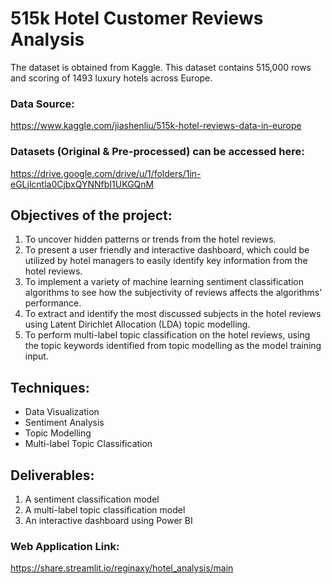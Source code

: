 # 515k Hotel Customer Reviews Analysis
The dataset is obtained from Kaggle. This dataset contains 515,000 rows and scoring of 1493 luxury hotels across Europe. 

### Data Source: 

https://www.kaggle.com/jiashenliu/515k-hotel-reviews-data-in-europe

### Datasets (Original & Pre-processed) can be accessed here: 

https://drive.google.com/drive/u/1/folders/1in-eGLjlcntla0CjbxQYNNfbI1UKGQnM

## Objectives of the project: 

1.	To uncover hidden patterns or trends from the hotel reviews.
2.	To present a user friendly and interactive dashboard, which could be utilized by hotel managers to easily identify key information from the hotel reviews.
3.	To implement a variety of machine learning sentiment classification algorithms to see how the subjectivity of reviews affects the algorithms' performance.
4.	To extract and identify the most discussed subjects in the hotel reviews using Latent Dirichlet Allocation (LDA) topic modelling.
5.	To perform multi-label topic classification on the hotel reviews, using the topic keywords identified from topic modelling as the model training input.


## Techniques:
- Data Visualization
- Sentiment Analysis
- Topic Modelling
- Multi-label Topic Classification

## Deliverables:
1. A sentiment classification model
2. A multi-label topic classification model
3. An interactive dashboard using Power BI

### Web Application Link: 

https://share.streamlit.io/reginaxy/hotel_analysis/main
